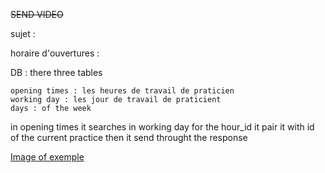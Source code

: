 

~~SEND VIDEO~~

sujet : 

horaire d'ouvertures : 



DB : there three tables

	opening times : les heures de travail de praticien
	working day : les jour de travail de praticient
	days : of the week


in opening times it searches in working day for the hour_id 
	it pair it with id of the current practice
		then it send throught the response

[Image of exemple](file:///C:/Users/lyesr/Downloads/image%20(2).png)

